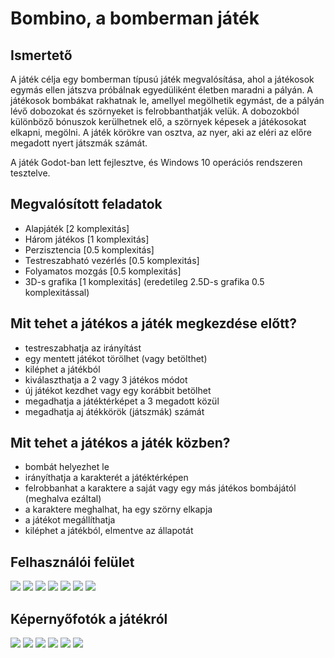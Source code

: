 # Bombino, a bomberman játék



## Ismertető
A játék célja egy bomberman típusú játék megvalósítása, ahol a játékosok egymás ellen játszva próbálnak egyedüliként életben maradni a pályán. A játékosok bombákat rakhatnak le, amellyel megölhetik egymást, de a pályán lévő dobozokat és szörnyeket is felrobbanthatják velük. A dobozokból különböző bónuszok kerülhetnek elő, a szörnyek képesek a játékosokat elkapni, megölni. A játék körökre van osztva, az nyer, aki az eléri az előre megadott nyert játszmák számát.

A játék Godot-ban lett fejlesztve, és Windows 10 operációs rendszeren tesztelve.

## Megvalósított feladatok

- Alapjáték [2 komplexitás]
- Három játékos [1 komplexitás]
- Perzisztencia [0.5 komplexitás]
- Testreszabható vezérlés [0.5 komplexitás]
- Folyamatos mozgás [0.5 komplexitás]
- 3D-s grafika [1 komplexitás] (eredetileg 2.5D-s grafika 0.5 komplexitással)

## Mit tehet a játékos a játék megkezdése előtt?
- testreszabhatja az irányítást
- egy mentett játékot törölhet (vagy betölthet)
- kiléphet a játékból
- kiválaszthatja a 2 vagy 3 játékos módot
- új játékot kezdhet vagy egy korábbit betölhet
- megadhatja a játéktérképet a 3 megadott közül
- megadhatja aj átékkörök (játszmák) számát

## Mit tehet a játékos a játék közben?
- bombát helyezhet le
- irányíthatja a karakterét a játéktérképen
- felrobbanhat a karaktere a saját vagy egy más játékos bombájától (meghalva ezáltal)
- a karaktere meghalhat, ha egy szörny elkapja
- a játékot megállíthatja
- kiléphet a játékból, elmentve az állapotát

## Felhasználói felület
![](https://i.imgur.com/rCC52IX.png)
![](https://i.imgur.com/CsVtvVA.png)
![](https://i.imgur.com/Qfo01gW.png)
![](https://i.imgur.com/FVCBeSG.png)
![](https://i.imgur.com/g8JbHzX.png)
![](https://i.imgur.com/FD8smsR.png)
![](https://i.imgur.com/6XI7QAe.png)

## Képernyőfotók a játékról
![](https://i.imgur.com/oTh41sH.png)
![](https://i.imgur.com/lVyXFwQ.png)
![](https://i.imgur.com/ds9pbwT.png)
![](https://i.imgur.com/7eNay00.png)
![](https://i.imgur.com/eW8AB3f.png)
![](https://i.imgur.com/Fm5HOkC.png)




